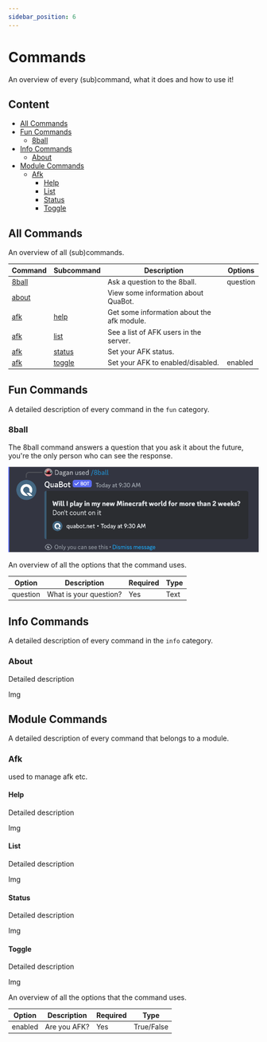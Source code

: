 ```yaml
---
sidebar_position: 6
---
```


# Commands

An overview of every (sub)command, what it does and how to use it!

## Content

- [All Commands](#all-commands)
- [Fun Commands](#fun-commands)
  - [8ball](#8ball)
- [Info Commands](#info-commands)
  - [About](#about)
- [Module Commands](#module-commands)
  - [Afk](#afk)
    - [Help](#help)
    - [List](#list)
    - [Status](#status)
    - [Toggle](#toggle)

## All Commands

An overview of all (sub)commands.

<!-- - **Command:** The name of the command. **Example:** `channel`
- **Subcommand:** The name of the subcommand (if present). **Example:** `create`
- **Description:** What does the (sub)command do? **Example:** `Create a channel.`
- **Options:** The options that the command accepts (optional and required). **Example:** `name, nsfw` -->

| Command         | Subcommand        | Description                                | Options  |
| --------------- | ----------------- | ------------------------------------------ | -------- |
| [8ball](#8ball) |                   | Ask a question to the 8ball.               | question |
| [about](#about) |                   | View some information about QuaBot.        |          |
| [afk](#afk)     | [help](#help)     | Get some information about the afk module. |          |
| [afk](#afk)     | [list](#list)     | See a list of AFK users in the server.     |          |
| [afk](#afk)     | [status](#status) | Set your AFK status.                       |          |
| [afk](#afk)     | [toggle](#toggle) | Set your AFK to enabled/disabled.          | enabled  |

## Fun Commands

A detailed description of every command in the `fun` category.

### 8ball

The 8ball command answers a question that you ask it about the future, you're the only person who can see the response.

<!-- <img src="/docs/img/8ball.png" alt="Response when you use the 8ball command." style={{ width: "500px", height: "170px" }} /> -->

<!-- ! how to change size? -->

![Response when you use the 8ball command.](./img/Commands-8ball.png)

An overview of all the options that the command uses.

| Option   | Description            | Required | Type |
| -------- | ---------------------- | -------- | ---- |
| question | What is your question? | Yes      | Text |

## Info Commands

A detailed description of every command in the `info` category.

### About

Detailed description

Img

## Module Commands

A detailed description of every command that belongs to a module.

### Afk

used to manage afk etc.

#### Help

Detailed description

Img

#### List

Detailed description

Img

#### Status

Detailed description

Img

#### Toggle

Detailed description

Img

An overview of all the options that the command uses.

| Option  | Description  | Required | Type       |
| ------- | ------------ | -------- | ---------- |
| enabled | Are you AFK? | Yes      | True/False |
